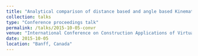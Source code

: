 ```yaml
---
title: "Analytical comparison of distance based and angle based Kinematic model for backhoe excavators bucket tip positioning"
collection: talks
type: "Conference proceedings talk"
permalink: /talks/2015-10-05-convr
venue: "International Conference on Construction Applications of Virtual Reality"
date: 2015-10-05
location: "Banff, Canada"
---
```

